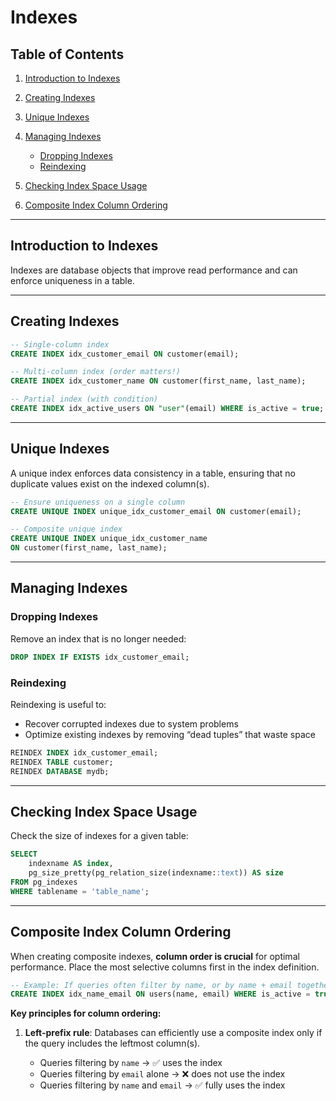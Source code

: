 # Indexes

## Table of Contents

1. [Introduction to Indexes](#introduction-to-indexes)
2. [Creating Indexes](#creating-indexes)
3. [Unique Indexes](#unique-indexes)
4. [Managing Indexes](#managing-indexes)

   * [Dropping Indexes](#dropping-indexes)
   * [Reindexing](#reindexing)
5. [Checking Index Space Usage](#checking-index-space-usage)

6. [Composite Index Column Ordering](#composite-index-column-ordering)

---

## Introduction to Indexes

Indexes are database objects that improve read performance and can enforce uniqueness in a table.

---

## Creating Indexes


```sql
-- Single-column index
CREATE INDEX idx_customer_email ON customer(email);

-- Multi-column index (order matters!)
CREATE INDEX idx_customer_name ON customer(first_name, last_name);

-- Partial index (with condition)
CREATE INDEX idx_active_users ON "user"(email) WHERE is_active = true;
```

---

## Unique Indexes

A unique index enforces data consistency in a table, ensuring that no duplicate values exist on the indexed column(s).

```sql
-- Ensure uniqueness on a single column
CREATE UNIQUE INDEX unique_idx_customer_email ON customer(email);

-- Composite unique index
CREATE UNIQUE INDEX unique_idx_customer_name
ON customer(first_name, last_name);
```

---

## Managing Indexes

### Dropping Indexes

Remove an index that is no longer needed:

```sql
DROP INDEX IF EXISTS idx_customer_email;
```

### Reindexing

Reindexing is useful to:

* Recover corrupted indexes due to system problems
* Optimize existing indexes by removing “dead tuples” that waste space

```sql
REINDEX INDEX idx_customer_email;
REINDEX TABLE customer;
REINDEX DATABASE mydb;
```

---

## Checking Index Space Usage

Check the size of indexes for a given table:

```sql
SELECT
    indexname AS index,
    pg_size_pretty(pg_relation_size(indexname::text)) AS size
FROM pg_indexes
WHERE tablename = 'table_name';
```

---

## Composite Index Column Ordering

When creating composite indexes, **column order is crucial** for optimal performance.
Place the most selective columns first in the index definition.

```sql
-- Example: If queries often filter by name, or by name + email together:
CREATE INDEX idx_name_email ON users(name, email) WHERE is_active = true;
```

**Key principles for column ordering:**

1. **Left-prefix rule**: Databases can efficiently use a composite index only if the query includes the leftmost column(s).

   * Queries filtering by `name` → ✅ uses the index
   * Queries filtering by `email` alone → ❌ does not use the index
   * Queries filtering by `name` and `email` → ✅ fully uses the index
